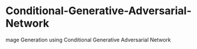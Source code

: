 # Conditional-Generative-Adversarial-Network
mage Generation using Conditional Generative Adversarial Network
